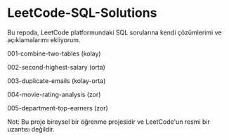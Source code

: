 # LeetCode-SQL-Solutions

Bu repoda, LeetCode platformundaki SQL sorularına kendi çözümlerimi ve açıklamalarımı ekliyorum.

001-combine-two-tables (kolay) 

002-second-highest-salary (orta) 

003-duplicate-emails (kolay-orta) 

004-movie-rating-analysis (zor) 

005-department-top-earners (zor) 


Not:
Bu proje bireysel bir öğrenme projesidir ve LeetCode'un resmi bir uzantısı değildir.
